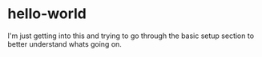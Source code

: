 # hello-world

I'm just getting into this and trying to go through the basic setup section to better understand whats going on. 
